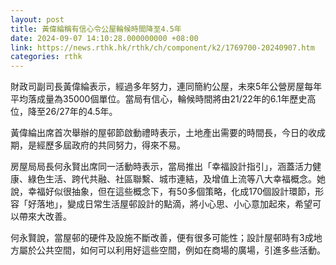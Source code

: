 ```yaml
---
layout: post
title: 黃偉綸稱有信心令公屋輪候時間降至4.5年
date: 2024-09-07 14:10:28.000000000 +08:00
link: https://news.rthk.hk/rthk/ch/component/k2/1769700-20240907.htm
categories: rthk
---
```


財政司副司長黃偉綸表示，經過多年努力，連同簡約公屋，未來5年公營房屋每年平均落成量為35000個單位。當局有信心，輪候時間將由21/22年的6.1年歷史高位，降至26/27年的4.5年。
 
黃偉綸出席首次舉辦的屋邨節啟動禮時表示，土地產出需要的時間長，今日的收成期，是經歷多屆政府的共同努力，得來不易。

房屋局局長何永賢出席同一活動時表示，當局推出「幸福設計指引」，涵蓋活力健康、綠色生活、跨代共融、社區聯繫、城市連結，及增值上流等八大幸福概念。她說，幸福好似很抽象，但在這些概念下，有50多個策略，化成170個設計環節，形容「好落地」，變成日常生活屋邨設計的點滴，將小心思、小心意加起來，希望可以帶來大改善。

何永賢說，當屋邨的硬件及設施不斷改善，便有很多可能性；設計屋邨時有3成地方屬於公共空間，如何可以利用好這些空間，例如在商場的廣場，引進多些活動。
